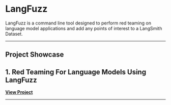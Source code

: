 # LangFuzz

LangFuzz is a command line tool designed to perform red teaming on language model applications and add any points of interest to a LangSmith Dataset.

---
## Project Showcase

## 1. Red Teaming For Language Models Using LangFuzz
[**View Project**](https://github.com/EngineerAbdulQadir/LangFuzz/tree/main/01%20-%20Red_Teaming_For_Language_Models)


---